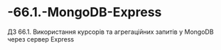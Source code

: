 # -66.1.-MongoDB-Express
ДЗ 66.1. Використання курсорів та агрегаційних запитів у MongoDB через сервер Express

